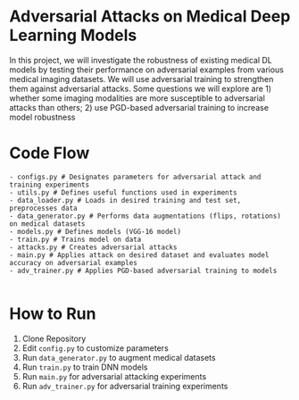 # Adversarial Attacks on Medical Deep Learning Models

In this project, we will investigate the robustness of existing medical DL models by testing their performance on adversarial examples from various medical imaging datasets. We will use adversarial training to strengthen them against adversarial attacks. Some questions we will explore are 1) whether some imaging modalities are more susceptible to adversarial attacks than others; 2) use PGD-based adversarial training to increase model robustness
# Code Flow
```
- configs.py # Designates parameters for adversarial attack and training experiments
- utils.py # Defines useful functions used in experiments
- data_loader.py # Loads in desired training and test set, preprocesses data
- data_generator.py # Performs data augmentations (flips, rotations) on medical datasets
- models.py # Defines models (VGG-16 model)
- train.py # Trains model on data
- attacks.py # Creates adversarial attacks
- main.py # Applies attack on desired dataset and evaluates model accuracy on adversarial examples
- adv_trainer.py # Applies PGD-based adversarial training to models


 ```

# How to Run
1. Clone Repository
2. Edit ```config.py``` to customize parameters 
3. Run ```data_generator.py``` to augment medical datasets
4. Run ``` train.py ``` to train DNN models
5. Run ``` main.py ``` for adversarial attacking experiments
6. Run ```adv_trainer.py``` for adversarial training experiments
